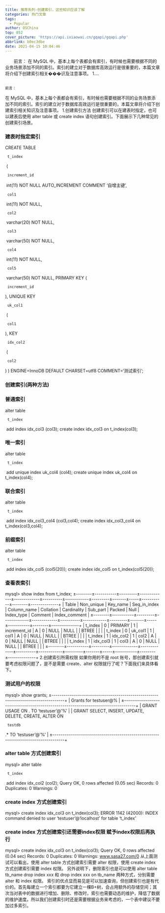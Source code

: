 ```yaml
---
title: 推荐系列-创建索引，这些知识应该了解
categories: 热门文章
tags:
  - Popular
author: OSChina
top: 852
cover_picture: 'https://api.ixiaowai.cn/gqapi/gqapi.php'
abbrlink: b0ec3dbe
date: 2021-04-15 10:04:46
---
```


&emsp;&emsp;前言： 在 MySQL 中，基本上每个表都会有索引，有时候也需要根据不同的业务场景添加不同的索引。索引的建立对于数据库高效运行是很重要的，本篇文章将介绍下创建索引相关���识及注意事项。 1....
<!-- more -->

                                                                                                                                                                                        前言： 
在 MySQL 中，基本上每个表都会有索引，有时候也需要根据不同的业务场景添加不同的索引。索引的建立对于数据库高效运行是很重要的，本篇文章将介绍下创建索引相关知识及注意事项。 
1.创建索引方法 创建索引可以在建表时指定，也可以建表后使用 alter table 或 create index 语句创建索引。下面展示下几种常见的创建索引场景。 
 
### 建表时指定索引 
CREATE TABLE  
 ```java 
  t_index
  ``` 
  (  
 ```java 
  increment_id
  ``` 
  int(11) NOT NULL AUTO_INCREMENT COMMENT ‘自增主键’,  
 ```java 
  col1
  ``` 
  int(11) NOT NULL,  
 ```java 
  col2
  ``` 
  varchar(20) NOT NULL,  
 ```java 
  col3
  ``` 
  varchar(50) NOT NULL,  
 ```java 
  col4
  ``` 
  int(11) NOT NULL,  
 ```java 
  col5
  ``` 
  varchar(50) NOT NULL, PRIMARY KEY ( 
 ```java 
  increment_id
  ``` 
 ), UNIQUE KEY  
 ```java 
  uk_col1
  ``` 
  ( 
 ```java 
  col1
  ``` 
 ), KEY  
 ```java 
  idx_col2
  ``` 
  ( 
 ```java 
  col2
  ``` 
 ) ) ENGINE=InnoDB DEFAULT CHARSET=utf8 COMMENT=‘测试索引’; 
 
### 创建索引(两种方法) 
 
### 普通索引 
alter table  
 ```java 
  t_index
  ``` 
  add index idx_col3 (col3); create index idx_col3 on t_index(col3); 
 
### 唯一索引 
alter table  
 ```java 
  t_index
  ``` 
  add unique index uk_col4 (col4); create unique index uk_col4 on t_index(col4); 
 
### 联合索引 
alter table  
 ```java 
  t_index
  ``` 
  add index idx_col3_col4 (col3,col4); create index idx_col3_col4 on t_index(col3,col4); 
 
### 前缀索引 
alter table  
 ```java 
  t_index
  ``` 
  add index idx_col5 (col5(20)); create index idx_col5 on t_index(col5(20)); 
 
### 查看表索引 
mysql> show index from t_index; ±--------±-----------±---------±-------------±-------------±----------±------------±---------±-------±-----±-----------±--------±--------------+ | Table | Non_unique | Key_name | Seq_in_index | Column_name | Collation | Cardinality | Sub_part | Packed | Null | Index_type | Comment | Index_comment | ±--------±-----------±---------±-------------±-------------±----------±------------±---------±-------±-----±-----------±--------±--------------+ | t_index | 0 | PRIMARY | 1 | increment_id | A | 0 | NULL | NULL | | BTREE | | | | t_index | 0 | uk_col1 | 1 | col1 | A | 0 | NULL | NULL | | BTREE | | | | t_index | 1 | idx_col2 | 1 | col2 | A | 0 | NULL | NULL | | BTREE | | | | t_index | 1 | idx_col3 | 1 | col3 | A | 0 | NULL | NULL | | BTREE | | | ±--------±-----------±---------±-------------±-------------±----------±------------±---------±-------±-----±-----------±--------±--------------+ 2.创建索引所需权限 如果你用的不是 root 账号，那创建索引就要考虑权限问题了，是不是需要 create、alter 权限就行了呢？下面我们来具体看下。 
 
### 测试用户的权限 
mysql> show grants; ±------------------------------------------------------------------------------------+ | Grants for testuser@% | ±------------------------------------------------------------------------------------+ | GRANT USAGE ON . TO ‘testuser’@’%’ | | GRANT SELECT, INSERT, UPDATE, DELETE, CREATE, ALTER ON  
 ```java 
  testdb
  ``` 
 .* TO ‘testuser’@’%’ | ±------------------------------------------------------------------------------------+ 
 
### alter table 方式创建索引 
mysql> alter table  
 ```java 
  t_index
  ``` 
  add index idx_col2 (col2); Query OK, 0 rows affected (0.05 sec) Records: 0 Duplicates: 0 Warnings: 0 
 
### create index 方式创建索引 
mysql> create index idx_col3 on t_index(col3); ERROR 1142 (42000): INDEX command denied to user ‘testuser’@‘localhost’ for table ‘t_index’ 
 
### create index 方式创建索引还需要index权限 赋予index权限后再执行 
mysql> create index idx_col3 on t_index(col3); Query OK, 0 rows affected (0.04 sec) Records: 0 Duplicates: 0 Warnings: www.sasa27.com/0 从上面测试可以看出，使用 alter table 方式创建索引需要 alter 权限，使用 create index 方式创建索引需要 index 权限。 
另外说明下，删除索引也是可以使用 alter table tb_name drop index xxx 和 drop index xxx on tb_name 两种方式，分别需要 alter 和 index 权限。 
索引的优点显而易见是可以加速查询，但创建索引也是有代价的。首先每建立一个索引都要为它建立一棵B+树，会占用额外的存储空间；其次当对表中的数据进行增加、删除、修改时，索引也需要动态的维护，降低了数据的维护速度。所以我们创建索引时还是需要根据业务来考虑的，一个表中建议不要加过多索引。
                                        